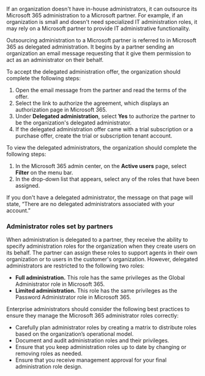 If an organization doesn't have in-house administrators, it can outsource its Microsoft 365 administration to a Microsoft partner. For example, if an organization is small and doesn't need specialized IT administration roles, it may rely on a Microsoft partner to provide IT administrative functionality.

Outsourcing administration to a Microsoft partner is referred to in Microsoft 365 as delegated administration. It begins by a partner sending an organization an email message requesting that it give them permission to act as an administrator on their behalf.

To accept the delegated administration offer, the organization should complete the following steps:

1. Open the email message from the partner and read the terms of the offer.
1. Select the link to authorize the agreement, which displays an authorization page in Microsoft 365.
1. Under **Delegated administration**, select **Yes** to authorize the partner to be the organization's delegated administrator.
1. If the delegated administration offer came with a trial subscription or a purchase offer, create the trial or subscription tenant account.

To view the delegated administrators, the organization should complete the following steps:

1. In the Microsoft 365 admin center, on the **Active users** page, select **Filter** on the menu bar.
1. In the drop-down list that appears, select any of the roles that have been assigned.

If you don't have a delegated administrator, the message on that page will state, “There are no delegated administrators associated with your account.”

### Administrator roles set by partners

When administration is delegated to a partner, they receive the ability to specify administration roles for the organization when they create users on its behalf. The partner can assign these roles to support agents in their own organization or to users in the customer's organization. However, delegated administrators are restricted to the following two roles:

 -  **Full administration.** This role has the same privileges as the Global Administrator role in Microsoft 365.
 -  **Limited administration.** This role has the same privileges as the Password Administrator role in Microsoft 365.

Enterprise administrators should consider the following best practices to ensure they manage the Microsoft 365 administrator roles correctly:

 -  Carefully plan administrator roles by creating a matrix to distribute roles based on the organization’s operational model.
 -  Document and audit administration roles and their privileges.
 -  Ensure that you keep administration roles up to date by changing or removing roles as needed.
 -  Ensure that you receive management approval for your final administration role design.
